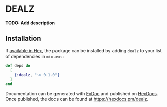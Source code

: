 # DEALZ

**TODO: Add description**

## Installation

If [available in Hex](https://hex.pm/docs/publish), the package can be installed
by adding `dealz` to your list of dependencies in `mix.exs`:

```elixir
def deps do
  [
    {:dealz, "~> 0.1.0"}
  ]
end
```

Documentation can be generated with [ExDoc](https://github.com/elixir-lang/ex_doc)
and published on [HexDocs](https://hexdocs.pm). Once published, the docs can
be found at <https://hexdocs.pm/dealz>.

